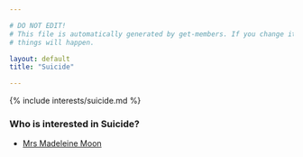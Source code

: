 ```yaml
---

# DO NOT EDIT!
# This file is automatically generated by get-members. If you change it, bad
# things will happen.

layout: default
title: "Suicide"

---
```


{% include interests/suicide.md %}

### Who is interested in Suicide?


* [Mrs Madeleine Moon](members/mrs-madeleine-moon.html)
